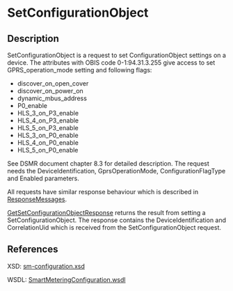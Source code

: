 <!--
SPDX-FileCopyrightText: Contributors to the Documentation project

SPDX-License-Identifier: Apache-2.0
-->

# SetConfigurationObject

## Description

SetConfigurationObject is a request to set ConfigurationObject settings on a device. The attributes with OBIS code 0-1:94.31.3.255 give access to set GPRS\_operation\_mode setting and following flags:

* discover\_on\_open\_cover
* discover\_on\_power\_on
* dynamic\_mbus\_address
* P0\_enable
* HLS\_3\_on\_P3\_enable
* HLS\_4\_on\_P3\_enable
* HLS\_5\_on\_P3\_enable
* HLS\_3\_on\_P0\_enable
* HLS\_4\_on\_P0\_enable
* HLS\_5\_on\_P0\_enable

See DSMR document chapter 8.3 for detailed description. The request needs the DeviceIdentification, GprsOperationMode, ConfigurationFlagType and Enabled parameters.

All requests have similar response behaviour which is described in [ResponseMessages](../../responsemessages.md).

[GetSetConfigurationObjectResponse](getsetconfigurationobjectresponse.md) returns the result from setting a SetConfigurationObject. The response contains the DeviceIdentification and CorrelationUid which is received from the SetConfigurationObject request.

## References

XSD: [sm-configuration.xsd](https://github.com/OSGP/open-smart-grid-platform/blob/development/osgp/shared/osgp-ws-smartmetering/src/main/resources/schemas/sm-configuration.xsd)

WSDL: [SmartMeteringConfiguration.wsdl](https://github.com/OSGP/open-smart-grid-platform/blob/development/osgp/shared/osgp-ws-smartmetering/src/main/resources/SmartMeteringConfiguration.wsdl)


